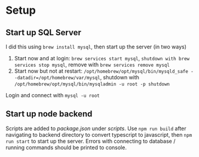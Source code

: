 # Setup

## Start up SQL Server
I did this using `brew install mysql`, then start up the server (in two ways)

1) Start now and at login: `brew services start mysql`, `shutdown with brew services stop mysql`, remove with `brew services remove mysql`
2) Start now but not at restart: `/opt/homebrew/opt/mysql/bin/mysqld_safe --datadir=/opt/homebrew/var/mysql`, shutdown with `/opt/homebrew/opt/mysql/bin/mysqladmin -u root -p shutdown`

Login and connect with `mysql -u root`


## Start up node backend
Scripts are added to *package.json* under *scripts*. Use `npm run build` after navigating to backend directory to convert typescript to javascript, then `npm run start` to start up the server. Errors with connecting to database / running commands should be printed to console.
